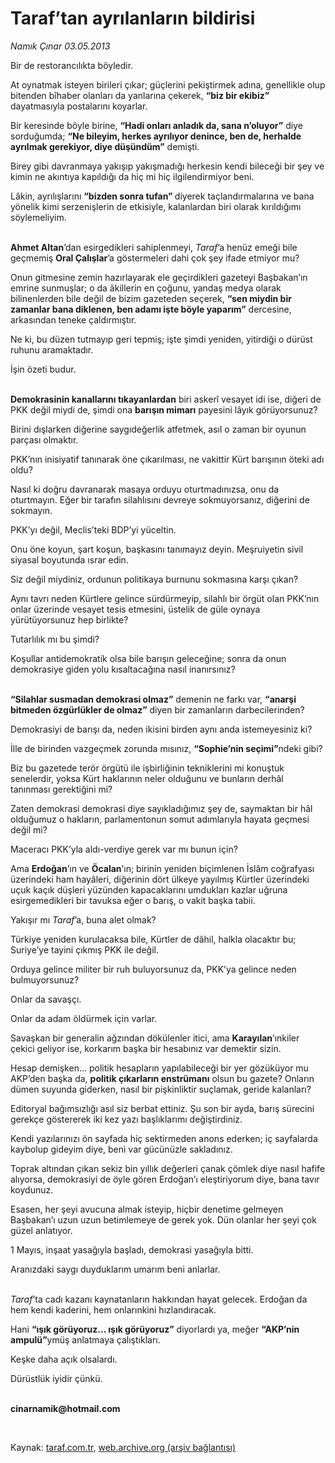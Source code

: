 # Taraf’tan ayrılanların bildirisi

*Namık Çınar 03.05.2013*

<div class="yazi"><p>Bir de restorancılıkta böyledir.</p>
<p>At oynatmak isteyen birileri çıkar; güçlerini pekiştirmek adına, genellikle olup bitenden bîhaber olanları da yanlarına çekerek, <b>“biz bir ekibiz”</b> dayatmasıyla postalarını koyarlar.</p>
<p>Bir keresinde böyle birine, <b>“Hadi onları anladık da, sana n’oluyor”</b> diye sorduğumda; <b>“Ne bileyim, herkes ayrılıyor denince, ben de, herhalde ayrılmak gerekiyor, diye düşündüm”</b> demişti.</p>
<p>Birey gibi davranmaya yakışıp yakışmadığı herkesin kendi bileceği bir şey ve kimin ne akıntıya kapıldığı da hiç mi hiç ilgilendirmiyor beni.</p>
<p>Lâkin, ayrılışlarını <b>“bizden sonra tufan” </b>diyerek taçlandırmalarına ve bana yönelik kimi serzenişlerin de etkisiyle, kalanlardan biri olarak kırıldığımı söylemeliyim.</p>
<p><b><br/>Ahmet Altan</b>’dan esirgedikleri sahiplenmeyi, <i>Taraf</i>’a henüz emeği bile geçmemiş <b>Oral Çalışlar</b>’a göstermeleri dahi çok şey ifade etmiyor mu?</p>
<p>Onun gitmesine zemin hazırlayarak ele geçirdikleri gazeteyi Başbakan’ın emrine sunmuşlar; o da âkillerin en çoğunu, yandaş medya olarak bilinenlerden bile değil de bizim gazeteden seçerek, <b>“sen miydin bir zamanlar bana diklenen, ben adamı işte böyle yaparım”</b> dercesine, arkasından teneke çaldırmıştır.</p>
<p>Ne ki, bu düzen tutmayıp geri tepmiş; işte şimdi yeniden, yitirdiği o dürüst ruhunu aramaktadır.</p>
<p>İşin özeti budur.</p>
<p><b><br/>Demokrasinin kanallarını tıkayanlardan</b> biri askerî vesayet idi ise, diğeri de PKK değil miydi de, şimdi ona <b>barışın mimarı</b> payesini lâyık görüyorsunuz?</p>
<p>Birini dışlarken diğerine saygıdeğerlik atfetmek, asıl o zaman bir oyunun parçası olmaktır.</p>
<p>PKK’nın inisiyatif tanınarak öne çıkarılması, ne vakittir Kürt barışının öteki adı oldu?</p>
<p>Nasıl ki doğru davranarak masaya orduyu oturtmadınızsa, onu da oturtmayın. Eğer bir tarafın silahlısını devreye sokmuyorsanız, diğerini de sokmayın.</p>
<p>PKK’yı değil, Meclis’teki BDP’yi yüceltin.</p>
<p>Onu öne koyun, şart koşun, başkasını tanımayız deyin. Meşruiyetin sivil siyasal boyutunda ısrar edin.</p>
<p>Siz değil miydiniz, ordunun politikaya burnunu sokmasına karşı çıkan?</p>
<p>Aynı tavrı neden Kürtlere gelince sürdürmeyip, silahlı bir örgüt olan PKK’nın onlar üzerinde vesayet tesis etmesini, üstelik de güle oynaya yürütüyorsunuz hep birlikte?</p>
<p>Tutarlılık mı bu şimdi?</p>
<p>Koşullar antidemokratik olsa bile barışın geleceğine; sonra da onun demokrasiye giden yolu kısaltacağına nasıl inanırsınız?</p>
<p><b><br/>“Silahlar susmadan demokrasi olmaz”</b> demenin ne farkı var, <b>“anarşi bitmeden özgürlükler de olmaz”</b> diyen bir zamanların darbecilerinden?</p>
<p>Demokrasiyi de barışı da, neden ikisini birden aynı anda istemeyesiniz ki?</p>
<p>İlle de birinden vazgeçmek zorunda mısınız, <b>“Sophie’nin seçimi”</b>ndeki gibi?</p>
<p>Biz bu gazetede terör örgütü ile işbirliğinin tekniklerini mi konuştuk senelerdir, yoksa Kürt haklarının neler olduğunu ve bunların derhâl tanınması gerektiğini mi?</p>
<p>Zaten demokrasi demokrasi diye sayıkladığımız şey de, saymaktan bir hâl olduğumuz o hakların, parlamentonun somut adımlarıyla hayata geçmesi değil mi?</p>
<p>Maceracı PKK’yla aldı-verdiye gerek var mı bunun için?</p>
<p>Ama <b>Erdoğan</b>’ın ve <b>Öcalan</b>’ın; birinin yeniden biçimlenen İslâm coğrafyası üzerindeki ham hayâleri, diğerinin dört ülkeye yayılmış Kürtler üzerindeki uçuk kaçık düşleri yüzünden kapacaklarını umdukları kazlar uğruna esirgemedikleri bir tavuksa eğer o barış, o vakit başka tabii.</p>
<p>Yakışır mı <i>Taraf</i>’a, buna alet olmak?</p>
<p>Türkiye yeniden kurulacaksa bile, Kürtler de dâhil, halkla olacaktır bu; Suriye’ye tayini çıkmış PKK ile değil.</p>
<p>Orduya gelince militer bir ruh buluyorsunuz da, PKK’ya gelince neden bulmuyorsunuz?</p>
<p>Onlar da savaşçı.</p>
<p>Onlar da adam öldürmek için varlar.</p>
<p>Savaşkan bir generalin ağzından dökülenler itici, ama <b>Karayılan</b>’ınkiler çekici geliyor ise, korkarım başka bir hesabınız var demektir sizin.</p>
<p>Hesap demişken... politik hesapların yapılabileceği bir yer gözüküyor mu AKP’den başka da, <b>politik çıkarların enstrümanı</b> olsun bu gazete? Onların dümen suyunda giderken, nasıl bir pişkinliktir suçlamak, geride kalanları?</p>
<p>Editoryal bağımsızlığı asıl siz berbat ettiniz. Şu son bir ayda, barış sürecini gerekçe göstererek iki kez yazı başlıklarımı değiştirdiniz.</p>
<p>Kendi yazılarınızı ön sayfada hiç sektirmeden anons ederken; iç sayfalarda kaybolup gideyim diye, beni var gücünüzle sakladınız.</p>
<p>Toprak altından çıkan sekiz bin yıllık değerleri çanak çömlek diye nasıl hafife alıyorsa, demokrasiyi de öyle gören Erdoğan’ı eleştiriyorum diye, bana tavır koydunuz.</p>
<p>Esasen, her şeyi avucuna almak isteyip, hiçbir denetime gelmeyen Başbakan’ı uzun uzun betimlemeye de gerek yok. Dün olanlar her şeyi çok güzel anlatıyor.</p>
<p>1 Mayıs, inşaat yasağıyla başladı, demokrasi yasağıyla bitti.</p>
<p>Aranızdaki saygı duyduklarım umarım beni anlarlar.</p>
<p><i><br/>Taraf</i>’ta cadı kazanı kaynatanların hakkından hayat gelecek. Erdoğan da hem kendi kaderini, hem onlarınkini hızlandıracak.</p>
<p>Hani <b>“ışık görüyoruz... ışık görüyoruz”</b> diyorlardı ya, meğer <b>“AKP’nin ampulü”</b>ymüş anlatmaya çalıştıkları.</p>
<p>Keşke daha açık olsalardı.</p>
<p>Dürüstlük iyidir çünkü.<b> </b></p><b>
<p><br/>cinarnamik@hotmail.com</p>
<p></p></b> 
</div>

Kaynak: [taraf.com.tr](http://www.taraf.com.tr/namik-cinar/makale-taraf-tan-ayrilanlarin-bildirisi.htm), [web.archive.org (arşiv bağlantısı)](http://web.archive.org/web/20131107155941/http://www.taraf.com.tr/namik-cinar/makale-taraf-tan-ayrilanlarin-bildirisi.htm)
